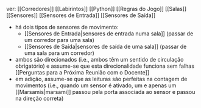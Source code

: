 ver:
	[[Corredores]]
	[[Labirintos]]
	[[Python]]
	[[Regras do Jogo]]
	[[Salas]]
	[[Sensores]]
	[[Sensores de Entrada]]
	[[Sensores de Saída]]

- há dois tipos de sensores de movimento:
	- [[Sensores de Entrada|sensores de entrada numa sala]] (passar de um corredor para uma sala)
	- [[Sensores de Saída|sensores de saída de uma sala]] (passar de uma sala para um corredor)
- ambos são direcionados (i.e., ambos têm um sentido de circulação obrigatório) e assume-se que esta direcionalidade funciona sem falhas [[Perguntas para a Próxima Reunião com o Docente]]
- em adição, assume-se que as leituras são perfeitas na contagem de movimentos (i.e., quando um sensor é ativado, um e apenas um [[Marsamis|marsami]] passou pela porta associada ao sensor e passou na direção correta)

